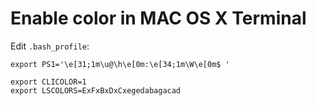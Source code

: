 Enable color in MAC OS X Terminal
=================================

Edit `.bash_profile`:

```
export PS1='\e[31;1m\u@\h\e[0m:\e[34;1m\W\e[0m$ '

export CLICOLOR=1
export LSCOLORS=ExFxBxDxCxegedabagacad
```